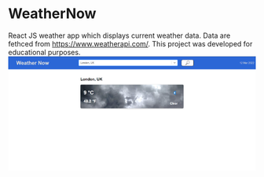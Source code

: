# WeatherNow
React JS weather app which displays current weather data. Data are fethced from https://www.weatherapi.com/. This project was developed for educational purposes.
![Weather Now Sample](Weather%20Now%20Sample.png)
